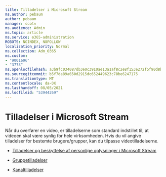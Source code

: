 ```yaml
---
title: Tilladelser i Microsoft Stream
ms.author: pebaum
author: pebaum
manager: scotv
ms.audience: Admin
ms.topic: article
ms.service: o365-administration
ROBOTS: NOINDEX, NOFOLLOW
localization_priority: Normal
ms.collection: Adm_O365
ms.custom:
- "9001696"
- "3773"
ms.openlocfilehash: a3b9fc034087db3e0c3910ae13a1af8c2e8f153e272f5f90d8b2efcc6afb8dbe
ms.sourcegitcommit: b5f7da89a650d2915dc652449623c78be6247175
ms.translationtype: MT
ms.contentlocale: da-DK
ms.lasthandoff: 08/05/2021
ms.locfileid: "53944269"
---
```

# <a name="permissions-in-microsoft-stream"></a>Tilladelser i Microsoft Stream

Når du overfører en video, er tilladelserne som standard indstillet til, at videoen skal være synlig for hele virksomheden. Hvis du vil angive tilladelser for bestemte brugere/grupper, kan du tilpasse videotilladelserne.

- [Tilladelser og beskyttelse af personlige oplysninger i Microsoft Stream](https://docs.microsoft.com/stream/portal-permissions)

- [Gruppetilladelser](https://docs.microsoft.com/stream/portal-permissions#group-permissions)

- [Kanaltilladelser](https://docs.microsoft.com/stream/portal-permissions#channel-permissions)
